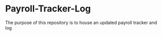# Payroll-Tracker-Log
The purpose of this repository is to house an updated payroll tracker and log
